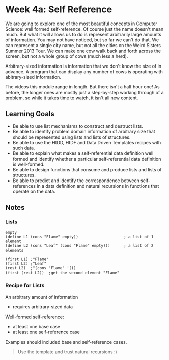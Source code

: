# Week 4a: Self Reference

We are going to explore one of the most beautiful concepts in Computer Science: well formed self-reference. Of course just the name doesn't mean much. But what it will allows us to do is represent arbitrarily large amounts of information. You may not have noticed, but so far we can't do that. We can represent a single city name, but not all the cities on the Weird Sisters Summer 2013 Tour. We can make one cow walk back and forth across the screen, but not a whole group of cows (much less a herd).

Arbitrary-sized information is information that we don't know the size of in advance. A program that can display any number of cows is operating with abitrary-sized information.

The videos this module range in length. But there isn't a half hour one! As before, the longer ones are mostly just a step-by-step working through of a problem, so while it takes time to watch, it isn't all new content.

## Learning Goals

- Be able to use list mechanisms to construct and destruct lists.
- Be able to identify problem domain information of arbitrary size that should be represented using lists and lists of structures.
- Be able to use the HtDD, HtDF and Data Driven Templates recipes with such data.
- Be able to explain what makes a self-referential data definition well formed and identify whether a particular self-referential data definition is well-formed.
- Be able to design functions that consume and produce lists and lists of structures.
- Be able to predict and identify the correspondence between self-references in a data definition and natural recursions in functions that operate on the data.

## Notes

### Lists

```racket
empty
(define L1 (cons "Flame" empty))                    ; a list of 1 element
(define L2 (cons "Leaf" (cons "Flame" empty)))      ; a list of 2 elements

(first L1) ;"Flame"
(first L2) ;"Leaf"
(rest L2)  ;"(cons "Flame" '())
(first (rest L2))  ;get the second element "Flame"
```

### Recipe for Lists

An arbitrary amount of information

- requires arbitrary-sized data

Well-formed self-reference:

- at least one base case
- at least one self-reference case

Examples should included base and self-reference cases.

> Use the template and trust natural recursions :)
